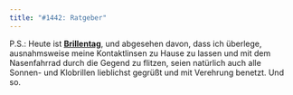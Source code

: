 ```yaml
---
title: "#1442: Ratgeber"
---
```


P.S.: 
Heute ist <a href="http://www.fonflatter.de/kalender"><strong>Brillentag</strong></a>, und abgesehen davon, dass ich überlege, ausnahmsweise meine Kontaktlinsen zu Hause zu lassen und mit dem Nasenfahrrad durch die Gegend zu flitzen, seien natürlich auch alle Sonnen- und Klobrillen lieblichst gegrüßt und mit Verehrung benetzt.
Und so.
